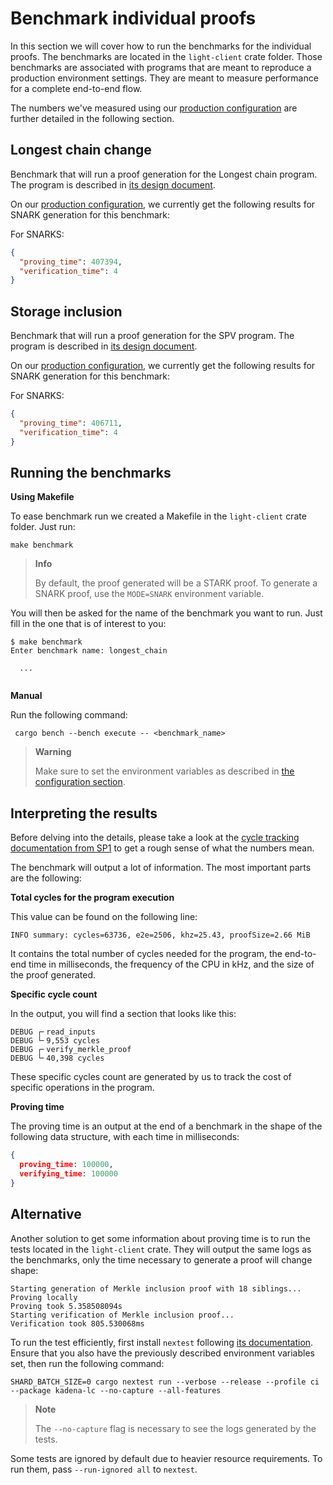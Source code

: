 # Benchmark individual proofs

In this section we will cover how to run the benchmarks for the individual proofs. The benchmarks are located in the
`light-client` crate folder. Those benchmarks are associated with programs that are meant to reproduce 
a production environment settings. They are meant to measure performance for a complete end-to-end flow.

The numbers we've measured using our [production configuration](../run/overview.md) are further detailed in the following section.

## Longest chain change

Benchmark that will run a proof generation for the Longest chain program. The
program is described in [its design document](../design/longest_chain.md).

On our [production configuration](../run/overview.md), we currently get the following results for SNARK generation for this benchmark:

For SNARKS:

```json
{
  "proving_time": 407394,
  "verification_time": 4
}
```

## Storage inclusion

Benchmark that will run a proof generation for the SPV program. The program
is described in [its design document](../design/spv.md).

On our [production configuration](../run/overview.md), we currently get the following results for SNARK generation for this benchmark:


For SNARKS:

```json
{
  "proving_time": 406711,
  "verification_time": 4
}
```

## Running the benchmarks

**Using Makefile**

To ease benchmark run we created a Makefile in the `light-client` crate folder. Just run:

```shell
make benchmark
```

> **Info**
> 
> By default, the proof generated will be a STARK proof. To generate a SNARK proof,
> use the `MODE=SNARK` environment variable.

You will then be asked for the name of the benchmark you want to run. Just fill in the one that is of interest to you:

```shell
$ make benchmark
Enter benchmark name: longest_chain

  ...
  
```

**Manual**

Run the following command:

```shell
 cargo bench --bench execute -- <benchmark_name>
```

> **Warning**
>
> Make sure to set the environment variables as described in [the configuration section](./configuration.md).


## Interpreting the results

Before delving into the details, please take a look at the [cycle tracking documentation from SP1](https://succinctlabs.github.io/sp1/writing-programs/cycle-tracking.html) to get a rough sense of what the numbers mean.

The benchmark will output a lot of information. The most important parts are the following:

**Total cycles for the program execution**

This value can be found on the following line:

```shell
INFO summary: cycles=63736, e2e=2506, khz=25.43, proofSize=2.66 MiB
```

It contains the total number of cycles needed for the program, the end-to-end time in milliseconds, the frequency of the CPU in kHz, and the size of the proof generated.

**Specific cycle count**

In the output, you will find a section that looks like this:

```shell
DEBUG ┌╴read_inputs    
DEBUG └╴9,553 cycles    
DEBUG ┌╴verify_merkle_proof    
DEBUG └╴40,398 cycles    
```

These specific cycles count are generated by us to track the cost of specific operations in the program.

**Proving time**

The proving time is an output at the end of a benchmark in the shape of the following data structure, with each time in milliseconds:

```json
{
  proving_time: 100000,
  verifying_time: 100000
}
```

## Alternative

Another solution to get some information about proving time is to run the tests located in the `light-client`
crate. They will output the same logs as the benchmarks, only the time necessary to generate a proof will change shape:

```shell
Starting generation of Merkle inclusion proof with 18 siblings...
Proving locally
Proving took 5.358508094s
Starting verification of Merkle inclusion proof...
Verification took 805.530068ms
```

To run the test efficiently, first install
`nextest` following [its documentation](https://nexte.st/book/installation). Ensure that you also have the previously described environment variables set, then run the following command:

```shell
SHARD_BATCH_SIZE=0 cargo nextest run --verbose --release --profile ci --package kadena-lc --no-capture --all-features
```

> **Note**
>
> The `--no-capture` flag is necessary to see the logs generated by the tests.

Some tests are ignored by default due to heavier resource requirements. To run them, pass `--run-ignored all`
to `nextest`.
